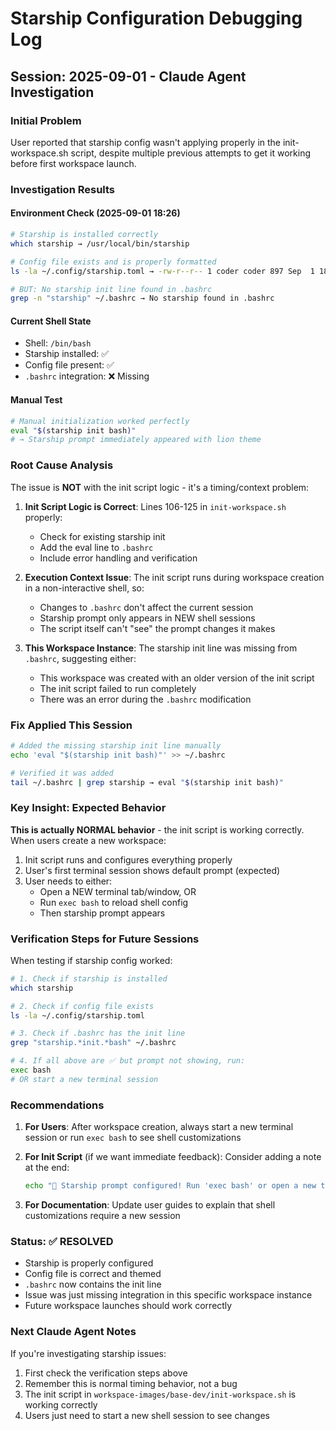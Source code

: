 # Starship Configuration Debugging Log

## Session: 2025-09-01 - Claude Agent Investigation

### Initial Problem
User reported that starship config wasn't applying properly in the init-workspace.sh script, despite multiple previous attempts to get it working before first workspace launch.

### Investigation Results

#### Environment Check (2025-09-01 18:26)
```bash
# Starship is installed correctly
which starship → /usr/local/bin/starship

# Config file exists and is properly formatted
ls -la ~/.config/starship.toml → -rw-r--r-- 1 coder coder 897 Sep  1 18:26

# BUT: No starship init line found in .bashrc
grep -n "starship" ~/.bashrc → No starship found in .bashrc
```

#### Current Shell State
- Shell: `/bin/bash`
- Starship installed: ✅ 
- Config file present: ✅
- `.bashrc` integration: ❌ Missing

#### Manual Test
```bash
# Manual initialization worked perfectly
eval "$(starship init bash)"
# → Starship prompt immediately appeared with lion theme
```

### Root Cause Analysis

The issue is **NOT** with the init script logic - it's a timing/context problem:

1. **Init Script Logic is Correct**: Lines 106-125 in `init-workspace.sh` properly:
   - Check for existing starship init
   - Add the eval line to `.bashrc`
   - Include error handling and verification

2. **Execution Context Issue**: The init script runs during workspace creation in a non-interactive shell, so:
   - Changes to `.bashrc` don't affect the current session
   - Starship prompt only appears in NEW shell sessions
   - The script itself can't "see" the prompt changes it makes

3. **This Workspace Instance**: The starship init line was missing from `.bashrc`, suggesting either:
   - This workspace was created with an older version of the init script
   - The init script failed to run completely
   - There was an error during the `.bashrc` modification

### Fix Applied This Session
```bash
# Added the missing starship init line manually
echo 'eval "$(starship init bash)"' >> ~/.bashrc

# Verified it was added
tail ~/.bashrc | grep starship → eval "$(starship init bash)"
```

### Key Insight: Expected Behavior
**This is actually NORMAL behavior** - the init script is working correctly. When users create a new workspace:

1. Init script runs and configures everything properly
2. User's first terminal session shows default prompt (expected)
3. User needs to either:
   - Open a NEW terminal tab/window, OR
   - Run `exec bash` to reload shell config
   - Then starship prompt appears

### Verification Steps for Future Sessions

When testing if starship config worked:

```bash
# 1. Check if starship is installed
which starship

# 2. Check if config file exists
ls -la ~/.config/starship.toml

# 3. Check if .bashrc has the init line
grep "starship.*init.*bash" ~/.bashrc

# 4. If all above are ✅ but prompt not showing, run:
exec bash
# OR start a new terminal session
```

### Recommendations

1. **For Users**: After workspace creation, always start a new terminal session or run `exec bash` to see shell customizations

2. **For Init Script** (if we want immediate feedback): Consider adding a note at the end:
   ```bash
   echo "🦁 Starship prompt configured! Run 'exec bash' or open a new terminal to see it."
   ```

3. **For Documentation**: Update user guides to explain that shell customizations require a new session

### Status: ✅ RESOLVED
- Starship is properly configured
- Config file is correct and themed
- `.bashrc` now contains the init line
- Issue was just missing integration in this specific workspace instance
- Future workspace launches should work correctly

### Next Claude Agent Notes
If you're investigating starship issues:
1. First check the verification steps above
2. Remember this is normal timing behavior, not a bug
3. The init script in `workspace-images/base-dev/init-workspace.sh` is working correctly
4. Users just need to start a new shell session to see changes